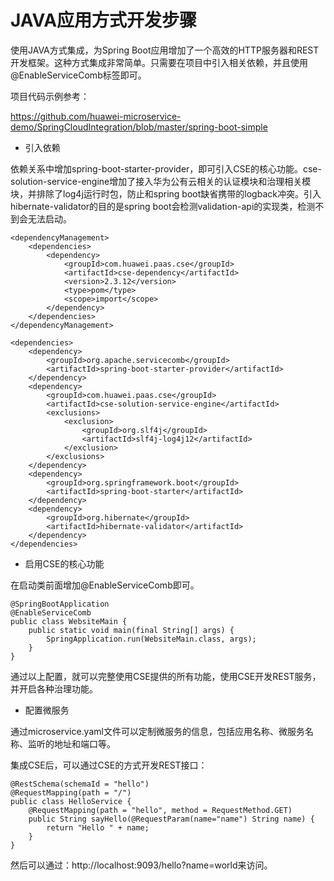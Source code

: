 # JAVA应用方式开发步骤

使用JAVA方式集成，为Spring Boot应用增加了一个高效的HTTP服务器和REST开发框架。这种方式集成非常简单。只需要在项目中引入相关依赖，并且使用@EnableServiceComb标签即可。

项目代码示例参考：

[https://github.com/huawei-microservice-demo/SpringCloudIntegration/blob/master/spring-boot-simple
](https://github.com/huawei-microservice-demo/SpringCloudIntegration/blob/master/spring-boot-simple)



* 引入依赖

依赖关系中增加spring-boot-starter-provider，即可引入CSE的核心功能。cse-solution-service-engine增加了接入华为公有云相关的认证模块和治理相关模块，并排除了log4j运行时包，防止和spring boot缺省携带的logback冲突。引入hibernate-validator的目的是spring boot会检测validation-api的实现类，检测不到会无法启动。

```
<dependencyManagement>
    <dependencies>
        <dependency>
            <groupId>com.huawei.paas.cse</groupId>
            <artifactId>cse-dependency</artifactId>
            <version>2.3.12</version>
            <type>pom</type>
            <scope>import</scope>
        </dependency>
    </dependencies>
</dependencyManagement>

<dependencies>
    <dependency>
        <groupId>org.apache.servicecomb</groupId>
        <artifactId>spring-boot-starter-provider</artifactId>
    </dependency>
    <dependency>
        <groupId>com.huawei.paas.cse</groupId>
        <artifactId>cse-solution-service-engine</artifactId>
        <exclusions>
            <exclusion>
                <groupId>org.slf4j</groupId>
                <artifactId>slf4j-log4j12</artifactId>
            </exclusion>
        </exclusions>
    </dependency>
    <dependency>
        <groupId>org.springframework.boot</groupId>
        <artifactId>spring-boot-starter</artifactId>
    </dependency>
    <dependency>
        <groupId>org.hibernate</groupId>
        <artifactId>hibernate-validator</artifactId>
    </dependency>
</dependencies>
```



* 启用CSE的核心功能

在启动类前面增加@EnableServiceComb即可。

```
@SpringBootApplication
@EnableServiceComb
public class WebsiteMain {
    public static void main(final String[] args) {
        SpringApplication.run(WebsiteMain.class, args);
    }
}
```



通过以上配置，就可以完整使用CSE提供的所有功能，使用CSE开发REST服务，并开启各种治理功能。



* 配置微服务

通过microservice.yaml文件可以定制微服务的信息，包括应用名称、微服务名称、监听的地址和端口等。



集成CSE后，可以通过CSE的方式开发REST接口：

```
@RestSchema(schemaId = "hello")
@RequestMapping(path = "/")
public class HelloService {
    @RequestMapping(path = "hello", method = RequestMethod.GET)
    public String sayHello(@RequestParam(name="name") String name) {
        return "Hello " + name;
    }
}
```



然后可以通过：http://localhost:9093/hello?name=world来访问。



